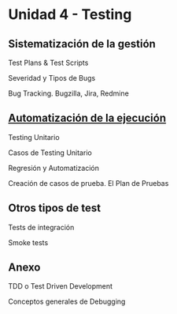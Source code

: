 # Unidad 4 - Testing

## Sistematización de la gestión
Test Plans & Test Scripts

Severidad y Tipos de Bugs

Bug Tracking. Bugzilla, Jira, Redmine

## [Automatización de la ejecución](./automatizacion-ejecucion.md)
Testing Unitario

Casos de Testing Unitario

Regresión y Automatización

Creación de casos de prueba. El Plan de Pruebas

## Otros tipos de test
Tests de integración

Smoke tests

## Anexo
TDD o Test Driven Development

Conceptos generales de Debugging
